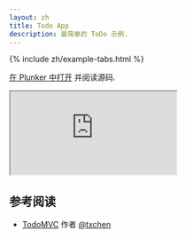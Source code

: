 ```yaml
---
layout: zh
title: Todo App
description: 最简单的 ToDo 示例.
---
```


{% include zh/example-tabs.html %}

[在 Plunker 中打开](http://riotjs.com/examples/plunker/?app=todo-app) 并阅读源码.

<iframe src="http://riotjs.com/examples/todo-app"></iframe>

## 参考阅读

- [TodoMVC](http://todomvc.com/examples/riotjs/) 作者 [@txchen](https://github.com/txchen)
